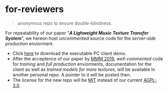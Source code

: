 # for-reviewers
> anonymous repo to ensure double-blindness.

For repeatability of our paper "***A Lighweight Music Texture Transfer System***", we hereon host _uncommented_ source code for the _server-side production_ enviorment.
- Click [here](https://github.com/MusiCoder-MMM2019/for-reviewers/releases/download/4RW/MusiCoder_PC_Client.exe) to download the executable PC client demo.
- After the acceptence of our paper by [MMM 2019](http://mmm2019.iti.gr), _well-commented_ code for _training_ and _full production_ enviorments, documentation for the client as well as _trained models for more textures_, will be available in another personal repo. A pointer to it will be posted then.
- The license for the new repo will be [MIT](https://choosealicense.com/licenses/mit/) instead of our current [AGPL-3.0](https://github.com/MusiCoder-MMM2019/for-reviewers/blob/master/LICENSE).

